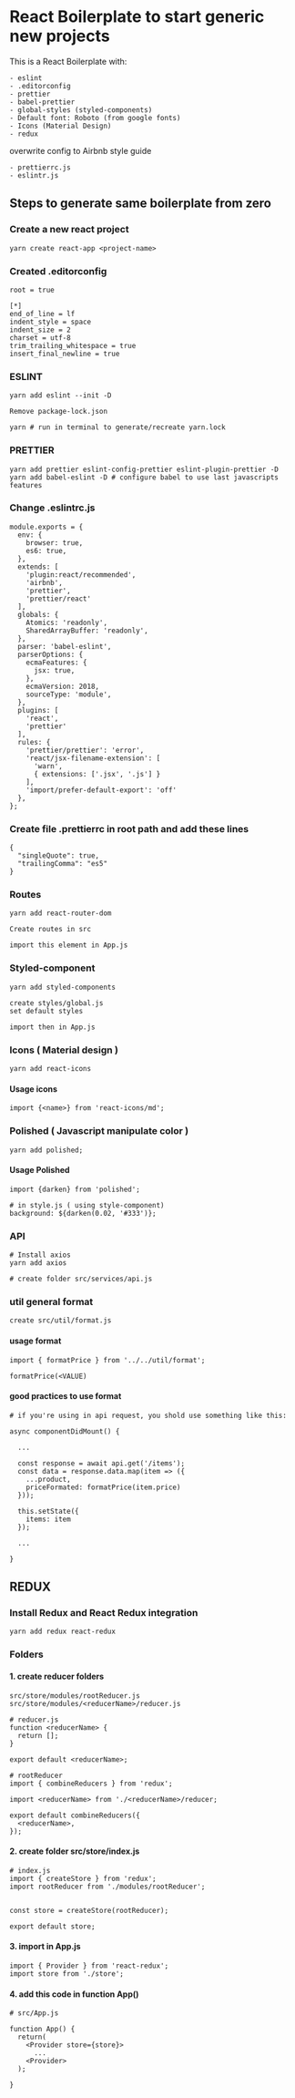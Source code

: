 # React Boilerplate to start generic new projects
This is a React Boilerplate with:
```configuration
- eslint
- .editorconfig
- prettier
- babel-prettier
- global-styles (styled-components)
- Default font: Roboto (from google fonts)
- Icons (Material Design)
- redux
```

overwrite config to Airbnb style guide
```overwrite
- prettierrc.js
- eslintr.js
```



## Steps to generate same boilerplate from zero

### Create a new react project
```
yarn create react-app <project-name>
```
### Created .editorconfig
```editor
root = true

[*]
end_of_line = lf
indent_style = space
indent_size = 2
charset = utf-8
trim_trailing_whitespace = true
insert_final_newline = true
```
### ESLINT
```eslint
yarn add eslint --init -D

Remove package-lock.json

yarn # run in terminal to generate/recreate yarn.lock
```


### PRETTIER
```pretter
yarn add prettier eslint-config-prettier eslint-plugin-prettier -D
yarn add babel-eslint -D # configure babel to use last javascripts features
```


### Change .eslintrc.js
```estlinrc
module.exports = {
  env: {
    browser: true,
    es6: true,
  },
  extends: [
    'plugin:react/recommended',
    'airbnb',
    'prettier',
    'prettier/react'
  ],
  globals: {
    Atomics: 'readonly',
    SharedArrayBuffer: 'readonly',
  },
  parser: 'babel-eslint',
  parserOptions: {
    ecmaFeatures: {
      jsx: true,
    },
    ecmaVersion: 2018,
    sourceType: 'module',
  },
  plugins: [
    'react',
    'prettier'
  ],
  rules: {
    'prettier/prettier': 'error',
    'react/jsx-filename-extension': [
      'warn',
      { extensions: ['.jsx', '.js'] }
    ],
    'import/prefer-default-export': 'off'
  },
};
```

### Create file .prettierrc in root path and add these lines
```prettierrc
{
  "singleQuote": true,
  "trailingComma": "es5"
}
```

### Routes
```routes
yarn add react-router-dom

Create routes in src

import this element in App.js
```

### Styled-component
```styled
yarn add styled-components

create styles/global.js
set default styles

import then in App.js
```


### Icons ( Material design )
```
yarn add react-icons

```
#### Usage icons
```
import {<name>} from 'react-icons/md';
```


### Polished ( Javascript manipulate color )
```
yarn add polished;

```

#### Usage Polished
```
import {darken} from 'polished';

# in style.js ( using style-component)
background: ${darken(0.02, '#333')};

```


### API
```
# Install axios
yarn add axios

# create folder src/services/api.js

```



### util general format
```
create src/util/format.js

```
#### usage format
```
import { formatPrice } from '../../util/format';

formatPrice(<VALUE)
```
#### good practices to use format
```
# if you're using in api request, you shold use something like this:

async componentDidMount() {

  ...

  const response = await api.get('/items');
  const data = response.data.map(item => ({
    ...product,
    priceFormated: formatPrice(item.price)
  }));

  this.setState({
    items: item
  });

  ...

}

```



## REDUX

### Install Redux and React Redux integration
```
yarn add redux react-redux
```

### Folders

#### 1. create reducer folders
```
src/store/modules/rootReducer.js
src/store/modules/<reducerName>/reducer.js
```
```
# reducer.js
function <reducerName> {
  return [];
}

export default <reducerName>;
```

```
# rootReducer
import { combineReducers } from 'redux';

import <reducerName> from './<reducerName>/reducer;

export default combineReducers({
  <reducerName>,
});

```


#### 2. create folder src/store/index.js
```
# index.js
import { createStore } from 'redux';
import rootReducer from './modules/rootReducer';


const store = createStore(rootReducer);

export default store;
```

#### 3. import in App.js
```
import { Provider } from 'react-redux';
import store from './store';
```

#### 4. add this code in function App()
```
# src/App.js

function App() {
  return(
    <Provider store={store}>
      ...
    <Provider>
  );

}
```



